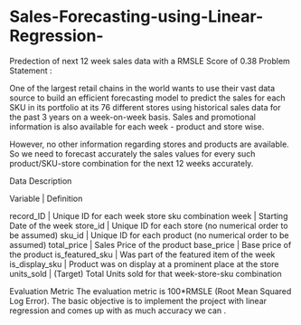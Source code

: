 # Sales-Forecasting-using-Linear-Regression-
Predection of next 12 week sales data with a RMSLE Score of 0.38
Problem Statement : 

One of the largest retail chains in the world wants to use their vast data source to build an efficient forecasting model to predict the sales for each SKU in its portfolio at its 76 different stores using historical sales data for the past 3 years on a week-on-week basis. Sales and promotional information is also available for each week - product and store wise. 

However, no other information regarding stores and products are available. So we need to forecast accurately the sales values for every such product/SKU-store combination for the next 12 weeks accurately.

Data Description

Variable | Definition

record_ID           | Unique ID for each week store sku combination
week                  | Starting Date of the week
store_id              | Unique ID for each store (no numerical order to be assumed)
sku_id                | Unique ID for each product (no numerical order to be assumed)
total_price        | Sales Price of the product
base_price       | Base price of the product
is_featured_sku | Was part of the featured item of the week
is_display_sku   | Product was on display at a prominent place at the store
units_sold          | (Target) Total Units sold for that week-store-sku combination


Evaluation Metric
The evaluation metric is 100*RMSLE (Root Mean Squared Log Error).
The basic objective is to implement the project with linear regression and comes up with as much accuracy we can . 
